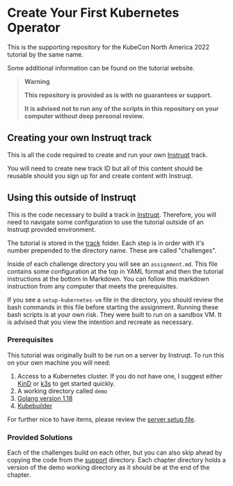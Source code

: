 # Create Your First Kubernetes Operator

This is the supporting repository for the KubeCon North America 2022 tutorial by the same name.

Some additional information can be found on the tutorial website.

> **Warning**
> 
> **This repository is provided as is with no guarantees or support.**
> 
> **It is advised not to run any of the scripts in this repository on your computer without deep personal review.**

## Creating your own Instruqt track

This is all the code required to create and run your own [Instruqt](https://instruqt.com/) track.

You will need to create new track ID but all of this content should be reusable should you sign up for and create content with Instruqt.

## Using this outside of Instruqt

This is the code necessary to build a track in [Instruqt](https://instruqt.com/). Therefore, you will need to navigate some configuration to use the tutorial outside of an Instruqt provided environment.

The tutorial is stored in the [track](./track/) folder. Each step is in order with it's number prepended to the directory name. These are called "challenges".

Inside of each challenge directory you will see an `assignment.md`. This file contains some configuration at the top in YAML format and then the tutorial instructions at the bottom in Markdown. You can follow this markdown instruction from any computer that meets the prerequisites.

If you see a `setup-kubernetes-vm` file in the directory, you should review the bash commands in this file before starting the assignment. Running these bash scripts is at your own risk. They were built to run on a sandbox VM. It is advised that you view the intention and recreate as necessary.

### Prerequisites

This tutorial was originally built to be run on a server by Instruqt. To run this on your own machine you will need:

1. Access to a Kubernetes cluster. If you do not have one, I suggest either [KinD](https://kind.sigs.k8s.io/docs/user/quick-start/) or [k3s](https://docs.k3s.io/quick-start) to get started quickly.
1. A working directory called `demo`
1. [Golang version 1.18](https://go.dev/dl/)
1. [Kubebuilder](https://book.kubebuilder.io/quick-start.html#installation)

For further nice to have items, please review the [server setup file](./track/track_scripts/setup-kubernetes-vm).

### Provided Solutions

Each of the challenges build on each other, but you can also skip ahead by copying the code from the [support](./support/) directory. Each chapter directory holds a version of the demo working directory as it should be at the end of the chapter.
